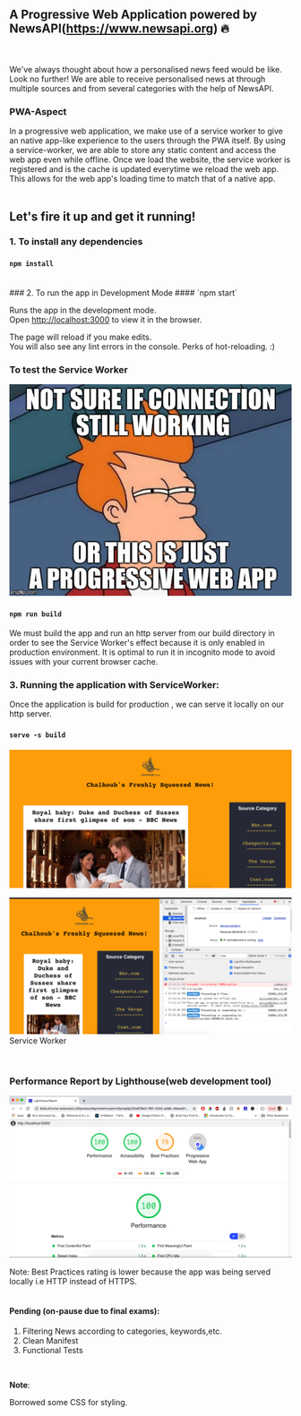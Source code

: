 ## A Progressive  Web Application powered by NewsAPI(https://www.newsapi.org) :fire:
<br />
<br />
We've always thought about how a personalised news feed would be like. Look no further! We are able to receive personalised news at through multiple sources and from several categories with the help of NewsAPI.

### PWA-Aspect
In a progressive web application, we make use of a service worker to give an native app-like experience to the users through the PWA itself. By using a service-worker, we are able to store any static content and access the web app even while offline. Once we load the website, the service worker is registered and is the cache is updated everytime we reload the web app. This allows for the web app's loading time to match that of a native app.
<br />
<br />

## Let's fire it up and get it running!

### 1. To install any dependencies
#### `npm install`
<br />
### 2. To run the app in Development Mode
#### `npm start`

Runs the app in the development mode.<br>
Open [http://localhost:3000](http://localhost:3000) to view it in the browser.

The page will reload if you make edits.<br />
You will also see any lint errors in the console. 
Perks of hot-reloading. :)
<br />
### To test the Service Worker
![](servicemem.jpeg) 

#### `npm run build`

We must build the app and run an http server from our build directory in order to see the Service Worker's effect because it is only enabled in production environment.
It is optimal to run it in incognito mode to avoid issues with your current browser cache.
<br />
### 3. Running the application with ServiceWorker:
Once the application is build for production , we can serve it locally on our http server.

#### `serve -s build`
![](screenhpge.png)


![](screenswkr.png)
Service Worker


<br />

### Performance Report by Lighthouse(web development tool)

![](performance.png)

Note: Best Practices rating is lower because the app was being served locally i.e HTTP instead of HTTPS.
<br />
<br />

#### Pending (on-pause due to final exams):

 1. Filtering News according to categories, keywords,etc.
 2. Clean Manifest
 3. Functional Tests
 
 <br />
 
**Note**: 

Borrowed some CSS for styling.
 
